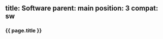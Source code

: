 title: Software
parent: main
position: 3
compat: sw
---

### {{ page.title }}

<!--%
mpages = [p for p in pages if p.get("parent", "") == "software" and p.lang == "en"]
mpages.sort(key=lambda p: int(p["position"]))
for p in mpages:
    print "  * **[%s](%s)**" % (p.title, p.url) # markdown list item
%-->